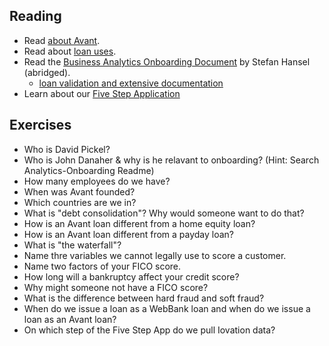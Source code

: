 ## Reading

* Read [about Avant](https://www.avant.com/about_us).
* Read about [loan uses](https://www.avant.com/personal-loans).
* Read the [Business Analytics Onboarding Document](https://s3.amazonaws.com/uploads.hipchat.com/30224/984353/UwQWiAPIyzdZs3A/OnboardingAbridged.pdf) by Stefan Hansel (abridged).
  * [loan validation and extensive documentation](https://avantc.atlassian.net/wiki/display/LV/Introduction)
* Learn about our [Five Step Application](https://businessintelligence.hackpad.com/Object-Creation-Guide-9e1owDlRpcR)

## Exercises

* Who is David Pickel?
* Who is John Danaher & why is he relavant to onboarding? (Hint: Search Analytics-Onboarding Readme) 
* How many employees do we have?
* When was Avant founded?
* Which countries are we in?
* What is "debt consolidation"? Why would someone want to do that?
* How is an Avant loan different from a home equity loan?
* How is an Avant loan different from a payday loan?
* What is "the waterfall"?
* Name thre variables we cannot legally use to score a customer.
* Name two factors of your FICO score.
* How long will a bankruptcy affect your credit score?
* Why might someone not have a FICO score?
* What is the difference between hard fraud and soft fraud?
* When do we issue a loan as a WebBank loan and when do we issue a loan as an Avant loan?
* On which step of the Five Step App do we pull Iovation data?
